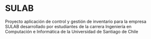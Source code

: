 # SULAB
Proyecto aplicación de control y gestión de inventario para la empresa SULAB desarrollado por estudiantes de la carrera Ingeniería en Computación e Informática de la Universidad de Santiago de Chile
